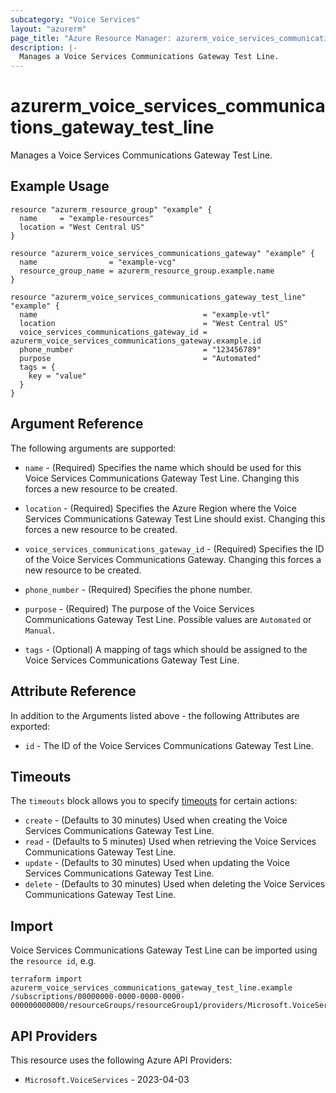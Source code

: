 ```yaml
---
subcategory: "Voice Services"
layout: "azurerm"
page_title: "Azure Resource Manager: azurerm_voice_services_communications_gateway_test_line"
description: |-
  Manages a Voice Services Communications Gateway Test Line.
---
```


# azurerm_voice_services_communications_gateway_test_line

Manages a Voice Services Communications Gateway Test Line.

## Example Usage

```hcl
resource "azurerm_resource_group" "example" {
  name     = "example-resources"
  location = "West Central US"
}

resource "azurerm_voice_services_communications_gateway" "example" {
  name                = "example-vcg"
  resource_group_name = azurerm_resource_group.example.name
}

resource "azurerm_voice_services_communications_gateway_test_line" "example" {
  name                                     = "example-vtl"
  location                                 = "West Central US"
  voice_services_communications_gateway_id = azurerm_voice_services_communications_gateway.example.id
  phone_number                             = "123456789"
  purpose                                  = "Automated"
  tags = {
    key = "value"
  }
}
```

## Argument Reference

The following arguments are supported:

* `name` - (Required) Specifies the name which should be used for this Voice Services Communications Gateway Test Line. Changing this forces a new resource to be created.

* `location` - (Required) Specifies the Azure Region where the Voice Services Communications Gateway Test Line should exist. Changing this forces a new resource to be created.

* `voice_services_communications_gateway_id` - (Required) Specifies the ID of the Voice Services Communications Gateway. Changing this forces a new resource to be created.

* `phone_number` - (Required) Specifies the phone number.

* `purpose` - (Required) The purpose of the Voice Services Communications Gateway Test Line. Possible values are `Automated` or `Manual`.

* `tags` - (Optional) A mapping of tags which should be assigned to the Voice Services Communications Gateway Test Line.

## Attribute Reference

In addition to the Arguments listed above - the following Attributes are exported:

* `id` - The ID of the Voice Services Communications Gateway Test Line.

## Timeouts

The `timeouts` block allows you to specify [timeouts](https://developer.hashicorp.com/terraform/language/resources/configure#define-operation-timeouts) for certain actions:

* `create` - (Defaults to 30 minutes) Used when creating the Voice Services Communications Gateway Test Line.
* `read` - (Defaults to 5 minutes) Used when retrieving the Voice Services Communications Gateway Test Line.
* `update` - (Defaults to 30 minutes) Used when updating the Voice Services Communications Gateway Test Line.
* `delete` - (Defaults to 30 minutes) Used when deleting the Voice Services Communications Gateway Test Line.

## Import

Voice Services Communications Gateway Test Line can be imported using the `resource id`, e.g.

```shell
terraform import azurerm_voice_services_communications_gateway_test_line.example /subscriptions/00000000-0000-0000-0000-000000000000/resourceGroups/resourceGroup1/providers/Microsoft.VoiceServices/communicationsGateways/communicationsGateway1/testLines/testLine1
```

## API Providers
<!-- This section is generated, changes will be overwritten -->
This resource uses the following Azure API Providers:

* `Microsoft.VoiceServices` - 2023-04-03
